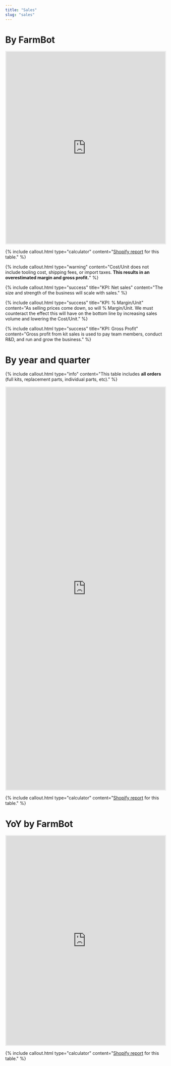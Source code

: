 ```yaml
---
title: "Sales"
slug: "sales"
---
```


# By FarmBot

<iframe style="border: #eee 3px solid; width: 100%; height: 605px;" src="https://docs.google.com/spreadsheets/d/e/2PACX-1vT6P01UCtyCjJvQv6dDJMSy1dEeCCiwu7P_6QPKylTWWE9JKIgIkaPR9NodXSIMyRI3tXJV5zi-eVAG/pubhtml?gid=1294713452&amp;single=true&amp;widget=false&amp;headers=false&amp;chrome=false"></iframe>

{%
include callout.html
type="calculator"
content="[Shopify report](https://farmbot.myshopify.com/admin/reports/2536702050?since=2016-06-01&until=2022-01-03) for this table."
%}

{%
include callout.html
type="warning"
content="Cost/Unit does not include tooling cost, shipping fees, or import taxes. **This results in an overestimated margin and gross profit.**"
%}

{%
include callout.html
type="success"
title="KPI: Net sales"
content="The size and strength of the business will scale with sales."
%}

{%
include callout.html
type="success"
title="KPI: % Margin/Unit"
content="As selling prices come down, so will % Margin/Unit. We must counteract the effect this will have on the bottom line by increasing sales volume and lowering the Cost/Unit."
%}

{%
include callout.html
type="success"
title="KPI: Gross Profit"
content="Gross profit from kit sales is used to pay team members, conduct R&D, and run and grow the business."
%}

# By year and quarter

{%
include callout.html
type="info"
content="This table includes **all orders** (full kits, replacement parts, individual parts, etc)."
%}

<iframe style="border: #eee 3px solid; width: 100%; height: 1270px;" src="https://docs.google.com/spreadsheets/d/e/2PACX-1vT6P01UCtyCjJvQv6dDJMSy1dEeCCiwu7P_6QPKylTWWE9JKIgIkaPR9NodXSIMyRI3tXJV5zi-eVAG/pubhtml?gid=920703715&amp;single=true&amp;widget=false&amp;headers=false&amp;chrome=false"></iframe>

{%
include callout.html
type="calculator"
content="[Shopify report](https://farmbot.myshopify.com/admin/reports/2536734818) for this table."
%}

# YoY by FarmBot

<iframe style="border: #eee 3px solid; width: 100%; height: 660px;" src="https://docs.google.com/spreadsheets/d/e/2PACX-1vT6P01UCtyCjJvQv6dDJMSy1dEeCCiwu7P_6QPKylTWWE9JKIgIkaPR9NodXSIMyRI3tXJV5zi-eVAG/pubhtml?gid=2135646991&amp;single=true&amp;widget=false&amp;headers=false&amp;chrome=false"></iframe>

{%
include callout.html
type="calculator"
content="[Shopify report](https://admin.shopify.com/store/farmbot/reports/2536702050?since=-1y&until=-1y) for this table."
%}